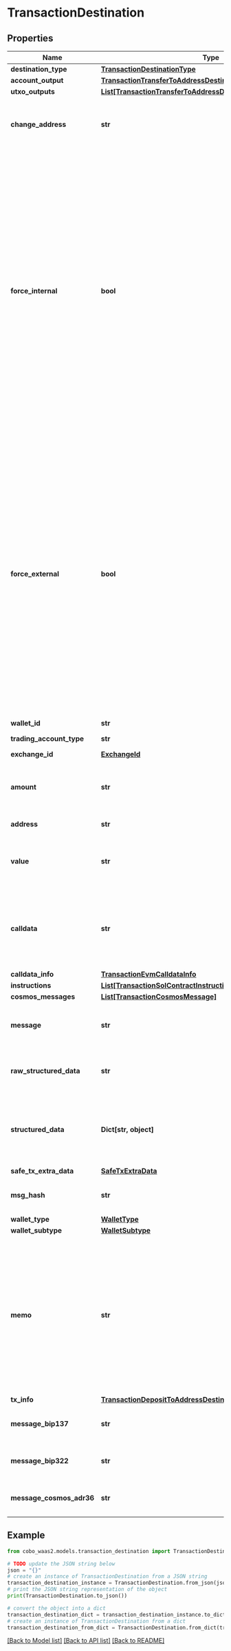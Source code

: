 # TransactionDestination


## Properties

Name | Type | Description | Notes
------------ | ------------- | ------------- | -------------
**destination_type** | [**TransactionDestinationType**](TransactionDestinationType.md) |  | 
**account_output** | [**TransactionTransferToAddressDestinationAccountOutput**](TransactionTransferToAddressDestinationAccountOutput.md) |  | [optional] 
**utxo_outputs** | [**List[TransactionTransferToAddressDestinationUtxoOutputsInner]**](TransactionTransferToAddressDestinationUtxoOutputsInner.md) |  | [optional] 
**change_address** | **str** | The address used to receive the remaining funds or change from the transaction. | [optional] 
**force_internal** | **bool** | Whether the transaction request must be executed as a [Cobo Loop](https://manuals.cobo.com/en/portal/custodial-wallets/cobo-loop) transfer.   - &#x60;true&#x60;: The transaction request must be executed as a Cobo Loop transfer.   - &#x60;false&#x60;: The transaction request may not be executed as a Cobo Loop transfer.  If both &#x60;force_internal&#x60; and &#x60;force_external&#x60; are set to &#x60;false&#x60;, the system uses Cobo Loop by default if possible; otherwise, it proceeds with an on-chain transfer.  | [optional] 
**force_external** | **bool** | Whether the transaction request must not be executed as a [Cobo Loop](https://manuals.cobo.com/en/portal/custodial-wallets/cobo-loop) transfer.   - &#x60;true&#x60;: The transaction request must not be executed as a Cobo Loop transfer.   - &#x60;false&#x60;: The transaction request can be executed as a Cobo Loop transfer.  If both &#x60;force_internal&#x60; and &#x60;force_external&#x60; are set to &#x60;false&#x60;, the system uses Cobo Loop by default if possible; otherwise, it proceeds with an on-chain transfer.  | [optional] 
**wallet_id** | **str** | The wallet ID. | 
**trading_account_type** | **str** | The trading account type. | [optional] 
**exchange_id** | [**ExchangeId**](ExchangeId.md) |  | [optional] 
**amount** | **str** | The transfer amount. For example, if you trade 1.5 BTC, then the value is &#x60;1.5&#x60;.  | 
**address** | **str** | The destination address. | 
**value** | **str** | The transfer amount. For example, if you trade 1.5 ETH, then the value is &#x60;1.5&#x60;.  | [optional] 
**calldata** | **str** | The data that is used to invoke a specific function or method within the specified contract at the destination address.  | 
**calldata_info** | [**TransactionEvmCalldataInfo**](TransactionEvmCalldataInfo.md) |  | [optional] 
**instructions** | [**List[TransactionSolContractInstruction]**](TransactionSolContractInstruction.md) |  | [optional] 
**cosmos_messages** | [**List[TransactionCosmosMessage]**](TransactionCosmosMessage.md) |  | 
**message** | **str** | The raw data of the message to be signed, encoded in Base64 format. | 
**raw_structured_data** | **str** | The raw structured data to be signed, formatted as a JSON string. | [optional] 
**structured_data** | **Dict[str, object]** | The structured data to be signed, formatted as a JSON object according to the EIP-712 standard. | 
**safe_tx_extra_data** | [**SafeTxExtraData**](SafeTxExtraData.md) |  | [optional] 
**msg_hash** | **str** | Message hash to be signed, in hexadecimal format. | [optional] 
**wallet_type** | [**WalletType**](WalletType.md) |  | 
**wallet_subtype** | [**WalletSubtype**](WalletSubtype.md) |  | 
**memo** | **str** | The memo that identifies a transaction in order to credit the correct account. For transfers out of Cobo Portal, it is highly recommended to include a memo for the chains such as XRP, EOS, XLM, IOST, BNB_BNB, ATOM, LUNA, and TON. | [optional] 
**tx_info** | [**TransactionDepositToAddressDestinationTxInfo**](TransactionDepositToAddressDestinationTxInfo.md) |  | [optional] 
**message_bip137** | **str** | Message to be signed, in hexadecimal format. | 
**message_bip322** | **str** | Message to be signed, in hexadecimal format. | 
**message_cosmos_adr36** | **str** | Message to be signed, in hexadecimal format. | 

## Example

```python
from cobo_waas2.models.transaction_destination import TransactionDestination

# TODO update the JSON string below
json = "{}"
# create an instance of TransactionDestination from a JSON string
transaction_destination_instance = TransactionDestination.from_json(json)
# print the JSON string representation of the object
print(TransactionDestination.to_json())

# convert the object into a dict
transaction_destination_dict = transaction_destination_instance.to_dict()
# create an instance of TransactionDestination from a dict
transaction_destination_from_dict = TransactionDestination.from_dict(transaction_destination_dict)
```
[[Back to Model list]](../README.md#documentation-for-models) [[Back to API list]](../README.md#documentation-for-api-endpoints) [[Back to README]](../README.md)


